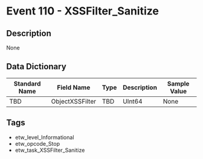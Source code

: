 # Event 110 - XSSFilter_Sanitize

## Description
None

## Data Dictionary
|Standard Name|Field Name|Type|Description|Sample Value|
|---|---|---|---|---|
|TBD|ObjectXSSFilter|TBD|UInt64|None|None|

## Tags
* etw_level_Informational
* etw_opcode_Stop
* etw_task_XSSFilter_Sanitize
